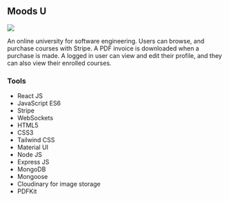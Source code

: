 ## Moods U

![](Moods-U-Online.gif)

An online university for software engineering. Users can browse, and purchase courses with Stripe. A PDF invoice is downloaded when a purchase is made. A logged in user can view and edit their profile, and they can also view their enrolled courses.

### Tools

- React JS
- JavaScript ES6
- Stripe
- WebSockets
- HTML5
- CSS3
- Tailwind CSS
- Material UI
- Node JS
- Express JS
- MongoDB
- Mongoose
- Cloudinary for image storage
- PDFKit
